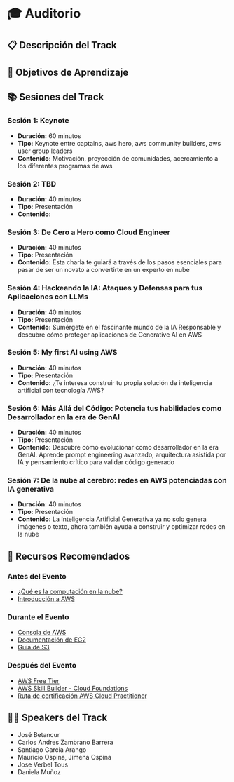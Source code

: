 # 🎓 Auditorio

## 📋 Descripción del Track


## 🎯 Objetivos de Aprendizaje


## 📚 Sesiones del Track

### Sesión 1: Keynote
- **Duración:** 60 minutos
- **Tipo:** Keynote entre captains, aws hero, aws community builders, aws user group leaders
- **Contenido:** Motivación, proyección de comunidades, acercamiento a los diferentes programas de aws

### Sesión 2: TBD
- **Duración:** 40 minutos
- **Tipo:** Presentación
- **Contenido:** 

### Sesión 3: De Cero a Hero como Cloud Engineer
- **Duración:** 40 minutos
- **Tipo:** Presentación
- **Contenido:** Esta charla te guiará a través de los pasos esenciales para pasar de ser un novato a convertirte en un experto en nube

### Sesión 4: Hackeando la IA: Ataques y Defensas para tus Aplicaciones con LLMs
- **Duración:** 40 minutos
- **Tipo:** Presentación 
- **Contenido:** Sumérgete en el fascinante mundo de la IA Responsable y descubre cómo proteger aplicaciones de Generative AI en AWS

### Sesión 5: My first AI using AWS
- **Duración:** 40 minutos
- **Tipo:** Presentación 
- **Contenido:** ¿Te interesa construir tu propia solución de inteligencia artificial con tecnología AWS?

### Sesión 6: Más Allá del Código: Potencia tus habilidades como Desarrollador en la era de GenAI
- **Duración:** 40 minutos
- **Tipo:** Presentación 
- **Contenido:** Descubre cómo evolucionar como desarrollador en la era GenAI. Aprende prompt engineering avanzado, arquitectura asistida por IA y pensamiento crítico para validar código generado

### Sesión 7: De la nube al cerebro: redes en AWS potenciadas con IA generativa
- **Duración:** 40 minutos
- **Tipo:** Presentación 
- **Contenido:** La Inteligencia Artificial Generativa ya no solo genera imágenes o texto, ahora también ayuda a construir y optimizar redes en la nube


## 📖 Recursos Recomendados

### Antes del Evento
- [¿Qué es la computación en la nube?](https://aws.amazon.com/what-is-cloud-computing/)
- [Introducción a AWS](https://aws.amazon.com/getting-started/)

### Durante el Evento
- [Consola de AWS](https://console.aws.amazon.com/)
- [Documentación de EC2](https://docs.aws.amazon.com/ec2/)
- [Guía de S3](https://docs.aws.amazon.com/s3/)

### Después del Evento
- [AWS Free Tier](https://aws.amazon.com/free/)
- [AWS Skill Builder - Cloud Foundations](https://skillbuilder.aws/)
- [Ruta de certificación AWS Cloud Practitioner](https://aws.amazon.com/certification/certified-cloud-practitioner/)

## 👨‍🏫 Speakers del Track

- José Betancur
- Carlos Andres Zambrano Barrera
- Santiago Garcia Arango
- Mauricio Ospina, Jimena Ospina
- Jose Verbel Tous
- Daniela Muñoz
